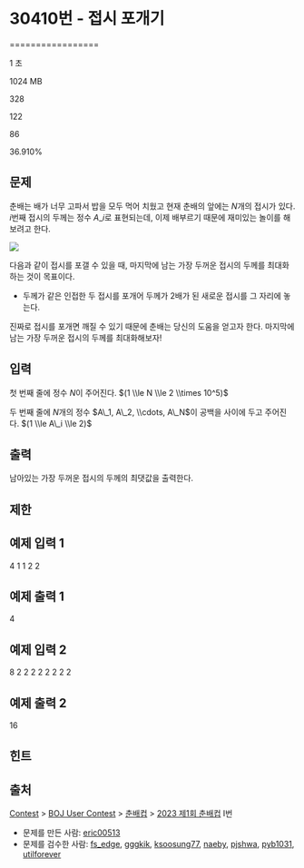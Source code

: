 # 30410번 - 접시 포개기


=================

1 초

1024 MB

328

122

86

36.910%

문제
--

춘배는 배가 너무 고파서 밥을 모두 먹어 치웠고 현재 춘배의 앞에는 $N$개의 접시가 있다. $i$번째 접시의 두께는 정수 $A\_i$로 표현되는데, 이제 배부르기 때문에 재미있는 놀이를 해보려고 한다.

![](https://upload.acmicpc.net/979b602e-9058-4fb8-92fa-a4a6cd640f84/-/preview/)

다음과 같이 접시를 포갤 수 있을 때, 마지막에 남는 가장 두꺼운 접시의 두께를 최대화하는 것이 목표이다.

*   두께가 같은 인접한 두 접시를 포개어 두께가 $2$배가 된 새로운 접시를 그 자리에 놓는다.

진짜로 접시를 포개면 깨질 수 있기 때문에 춘배는 당신의 도움을 얻고자 한다. 마지막에 남는 가장 두꺼운 접시의 두께를 최대화해보자!

입력
--

첫 번째 줄에 정수 $N$이 주어진다. $(1 \\le N \\le 2 \\times 10^5)$

두 번째 줄에 $N$개의 정수 $A\_1, A\_2, \\cdots, A\_N$이 공백을 사이에 두고 주어진다. $(1 \\le A\_i \\le 2)$

출력
--

남아있는 가장 두꺼운 접시의 두께의 최댓값을 출력한다.

제한
--

예제 입력 1
-------

4
1 1 2 2

예제 출력 1
-------

4

예제 입력 2
-------

8
2 2 2 2 2 2 2 2

예제 출력 2
-------

16

힌트
--

출처
--

[Contest](/category/45) > [BOJ User Contest](/category/984) > [춘배컵](/category/985) > [2023 제1회 춘배컵](/category/detail/4007) I번

*   문제를 만든 사람: [eric00513](/user/eric00513)
*   문제를 검수한 사람: [fs\_edge](/user/fs_edge), [gggkik](/user/gggkik), [ksoosung77](/user/ksoosung77), [naeby](/user/naeby), [pjshwa](/user/pjshwa), [pyb1031](/user/pyb1031), [utilforever](/user/utilforever)